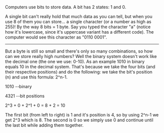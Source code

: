 Computers use bits to store data. A bit has 2 states: 1 and 0.

A single bit can't really hold that much data as you can tell, but when you use 8 of them you can store... a single character (or a number as high as 255)! By the way 8 bits = 1 byte.
Say you typed the character "a" (notice how it's lowercase, since it's uppercase variant has a different code). The computer would see this character as "0110 0001".

---

But a byte is still so small and there's only so many combinations, so how can we store really high numbers? Well the binary system doesn't work like the decimal one (the one we use: 0-10). As an example 1010 in binary equals 10 in the decimal system. That's because we take the four bits (and their respective positions) and do the following:
we take the bit's position (n) and use this formula: 2^n-1.

1010 --binary

4321 --bit positions

2^3 + 0 + 2^1 + 0 = 8 + 2 = 10

The first bit (from left to right) is 1 and it's position is 4, so by using 2^n-1 we get 2^3 which is 8. The second is 0 so we simply use 0 and continue until the last bit while adding them together.
